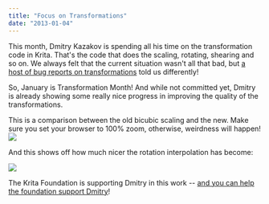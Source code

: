 ```yaml
---
title: "Focus on Transformations"
date: "2013-01-04"
---
```


This month, Dmitry Kazakov is spending all his time on the transformation code in Krita. That's the code that does the scaling, rotating, shearing and so on. We always felt that the current situation wasn't all that bad, but [a host of bug reports on transformations](https://bugs.kde.org/buglist.cgi?quicksearch=krita%20transform&list_id=373646) told us differently!

So, January is Transformation Month! And while not committed yet, Dmitry is already showing some really nice progress in improving the quality of the transformations.

This is a comparison between the old bicubic scaling and the new. Make sure you set your browser to 100% zoom, otherwise, weirdness will happen!![](../images/krita_fixed_transformations_comparison.png)

And this shows off how much nicer the rotation interpolation has become:

![](../images/krita_fixed_transformations_comparison_border_effects.png)

The Krita Foundation is supporting Dmitry in this work -- [and you can help the foundation support Dmitry](http://krita.org/foundation)!

